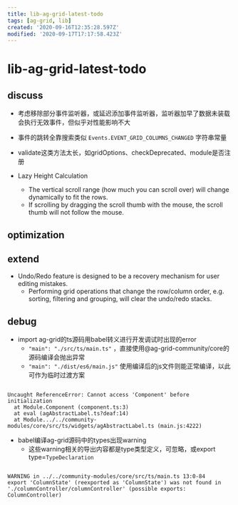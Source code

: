```yaml
---
title: lib-ag-grid-latest-todo
tags: [ag-grid, lib]
created: '2020-09-16T12:35:28.597Z'
modified: '2020-09-17T17:17:58.423Z'
---
```


# lib-ag-grid-latest-todo

## discuss

- 考虑移除部分事件监听器，或延迟添加事件监听器，监听器加早了数据未装载会执行无效事件，但似乎对性能影响不大

- 事件的跳转全靠搜索类似 `Events.EVENT_GRID_COLUMNS_CHANGED` 字符串常量

- validate这类方法太长，如gridOptions、checkDeprecated、module是否注册

- Lazy Height Calculation
  - The vertical scroll range (how much you can scroll over) will change dynamically to fit the rows. 
  - If scrolling by dragging the scroll thumb with the mouse, the scroll thumb will not follow the mouse. 

## optimization

## extend

- Undo/Redo feature is designed to be a recovery mechanism for user editing mistakes. 
  - Performing grid operations that change the row/column order, e.g. sorting, filtering and grouping, will clear the undo/redo stacks.

## debug

- import ag-grid的ts源码用babel转义进行开发调试时出现的error
  - `"main": "./src/ts/main.ts"` ，直接使用@ag-grid-community/core的源码编译会抛出异常
  - `"main": "./dist/es6/main.js"` 使用编译后的js文件则能正常编译，以此可作为临时过渡方案

``` 

Uncaught ReferenceError: Cannot access 'Component' before initialization
  at Module.Component (component.ts:3)
  at eval (agAbstractLabel.ts?deaf:14)
  at Module.../../community-modules/core/src/ts/widgets/agAbstractLabel.ts (main.js:4222)
```

- babel编译ag-grid源码中的types出现warning
  - 这些warning相关的导出内容都是type类型定义，可忽略，或export type=`TypeDeclaration`

``` 

WARNING in ../../community-modules/core/src/ts/main.ts 13:0-84
export 'ColumnState' (reexported as 'ColumnState') was not found in './columnController/columnController' (possible exports: ColumnController)
```
